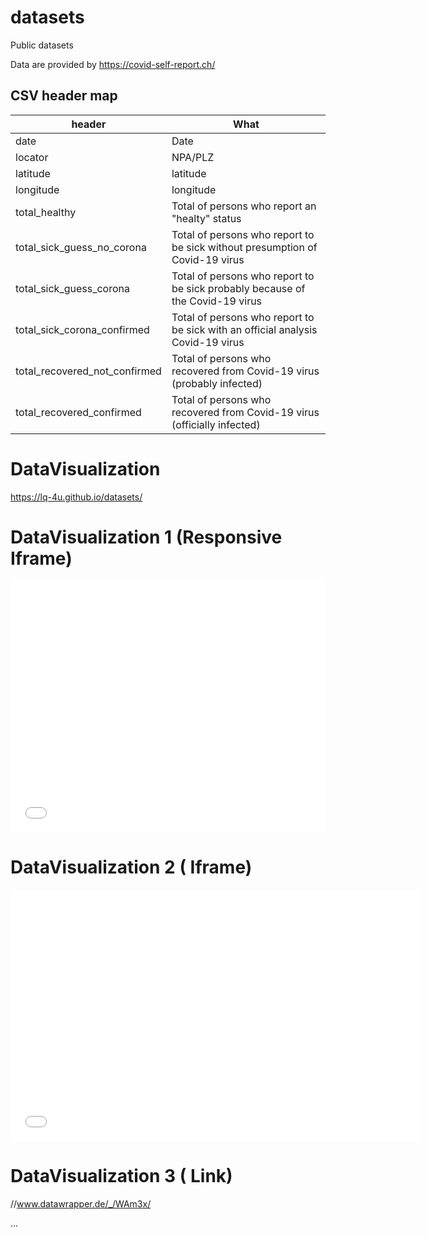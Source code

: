 # datasets
Public datasets

Data are provided by https://covid-self-report.ch/

## CSV header map
| header | What |
|---|---|
| date | Date  |
| locator | NPA/PLZ |
| latitude | latitude |
| longitude | longitude |
| total_healthy | Total of persons who report an "healty" status |
| total_sick_guess_no_corona | Total of persons who report to be sick without presumption of Covid-19 virus |
| total_sick_guess_corona | Total of persons who report to be sick probably because of the Covid-19 virus |
| total_sick_corona_confirmed | Total of persons who report to be sick with an official analysis Covid-19 virus |
| total_recovered_not_confirmed | Total of persons who recovered from Covid-19 virus (probably infected)|
| total_recovered_confirmed | Total of persons who recovered from Covid-19 virus (officially infected)|


# DataVisualization
https://lq-4u.github.io/datasets/

# DataVisualization 1 (Responsive Iframe)

<iframe title="Self Reporting Zip&acute;s" aria-label="Switzerland zip codes choropleth map" id="datawrapper-chart-WAm3x" src="//datawrapper.dwcdn.net/WAm3x/1/" scrolling="no" frameborder="0" style="width: 0; min-width: 100% !important; border: none;" height="402"></iframe><script type="text/javascript">!function(){"use strict";window.addEventListener("message",function(a){if(void 0!==a.data["datawrapper-height"])for(var e in a.data["datawrapper-height"]){var t=document.getElementById("datawrapper-chart-"+e)||document.querySelector("iframe[src*='"+e+"']");t&&(t.style.height=a.data["datawrapper-height"][e]+"px")}})}();
</script>

# DataVisualization 2 ( Iframe)
<iframe title="Self Reporting Zip&acute;s" aria-label="Switzerland zip codes choropleth map" src="//datawrapper.dwcdn.net/WAm3x/1/" scrolling="no" frameborder="0" style="border: none;" width="655" height="402"></iframe>

# DataVisualization 3 ( Link)
//www.datawrapper.de/_/WAm3x/

...
